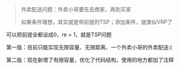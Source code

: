> 外卖配送问题：外卖小哥要先去商家，再到买家
>
> 如果条件理想，其实就是带前提的TSP；添加条件，就类似VRP了

可以把前提全都设成0，re = 1，就是TSP问题

第一版：目前只能实现无限容量、无限距离、一个外卖小哥的外卖配送:(

第二版：现在新增了有限容量，优化了代码结构，使用的地方都加了注释
